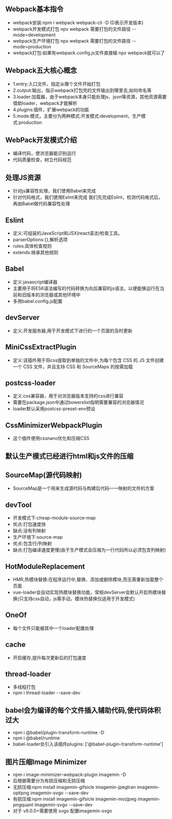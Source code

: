 ##  Webpack基本指令
*   webpack安装:npm i webpack webpack-cli -D (D表示开发版本)
*   webpack开发模式打包 npx webpack 需要打包的文件路径 --mode=development
*   webpack生产环境打包 npx webpack 需要打包的文件路径
--mode=production
*   webpack打包:如果有webpack.config.js文件直接输 npx webpack就可以了

##  Webpack五大核心概念
*   1.entry:入口文件，指定从哪个文件开始打包
*   2.output:输出，指示webpack打包完的文件输出到哪里去,如何命名等
*   3.loader:加载器，由于webpack本身只能处理js、json等资源，其他资源需要借助loader，webpack才能解析
*   4.plugins:插件，扩展webpack的功能
*   5.mode:模式，主要分为两种模式:开发模式:development，生产模式:production

##  WebPack开发模式介绍
*   编译代码，使浏览器能识别运行
*   代码质量检查，树立代码规范

##  处理JS资源
*   针对js兼容性处理，我们使用Babel来完成
*   针对代码格式，我们使用Eslint来完成
我们先完成Eslint，检测代码格式后，再由Babel做代码兼容性处理

##  Eslint
*   定义:可组装的JavaScript和JSX(react语法)检查工具。
*   parserOptions:{},解析选项
*   rules:具体检查规则
*   extends:继承其他规则

##  Babel
*   定义:javascript编译器
*   主要用于将ES6语法编写的代码转换为向后兼容的js语法，以便能够运行在当前和旧版本的浏览器或其他环境中
*   多用babel.config.js配置

##  devServer
*   定义:开发服务器,用于开发模式下进行的一个页面的及时更新

##  MiniCssExtractPlugin
*   定义:该插件用于将css提取到单独的文件中,为每个包含 CSS 的 JS 文件创建一个 CSS 文件，并且支持 CSS 和 SourceMaps 的按需加载

##  postcss-loader
*   定义:css兼容器，用于对浏览器版本支持的css进行兼容
*   需要在package.json中通过bowerslist指明需要兼容的浏览器情况
*   loader默认采用postcss-preset-env预设

##  CssMinimizerWebpackPlugin
*   这个插件使用cssnano优化和压缩CSS

##  默认生产模式已经进行html和js文件的压缩

##  SourceMap(源代码映射)
*   SourceMap是一个用来生成源代码与构建后代码一一映射的文件的方案

##  devTool
*   开发模式下:cheap-module-source-map
*   优点:打包速度快
*   缺点:没有列映射
*   生产环境下:source-map
*   优点:包含行/列映射
*   缺点:打包编译速度更慢(由于生产模式会压缩为一行代码所以必须包含列映射)

##  HotModuleReplacement
*   HMR,热模块替换:在程序运行中,替换、添加或删除模块,而无需重新加载整个页面
*   vue-loader会自动实现热模块替换功能，常规devServer会默认开启热模块替换(只支持css自动，js需手动，模块热替换仅适用于开发模式)

##  OneOf
*   每个文件只能被其中一个loader配置处理

##  cache
*   开启缓存,提升每次更新后的打包速度

##  thread-loader
*   多线程打包
*   npm i thread-loader --save-dev

##  babel会为编译的每个文件插入辅助代码,使代码体积过大
*   npm i @babel/plugin-transform-runtime -D
*   npm i @babel/runtime
*   babel-loader处引入该插件plugins: ['@babel-plugin-transform-runtime'] 

##  图片压缩Image Minimizer
*   npm i image-minimizer-webpack-plugin imagemin -D
*   后根据需要分为有损压缩和无损压缩
*   无损压缩:npm install imagemin-gifsicle imagemin-jpegtran imagemin-optipng imagemin-svgo --save-dev
*   有损压缩:npm install imagemin-gifsicle imagemin-mozjpeg imagemin-pngquant imagemin-svgo --save-dev
*   对于 v9.0.0+需要使用 svgo 配置imagemin-svgo